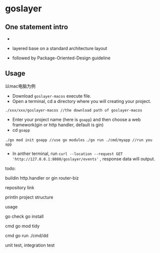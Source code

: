 # goslayer

## One statement intro

*

* layered base on a standard architecture layout
* followed by Package-Oriented-Design guideline

## Usage

以mac电脑为例

* Download `goslayer-macos` execute file.
* Open a terminal, cd a directory where you will creating your project.

```./xxx/xxx/goslayer-macos //the download path of goslayer-macos```

* Enter your project name (here is `goapp`) and then choose a web framework(gin or http handler, default is gin)
* cd `goapp`

```./go mod init goapp //use go modules```
```./go run ./cmd/myapp //run you app```

* In anther terminal, run `curl --location --request GET 'http://127.0.0.1:8080/goslayer/events'` , response data will output.

todo:

buildin http.handler or gin
router-biz

repository link

println project structure

usage

go check go install

cmd go mod tidy

cmd go run ./cmd/dd

unit test, integration test
